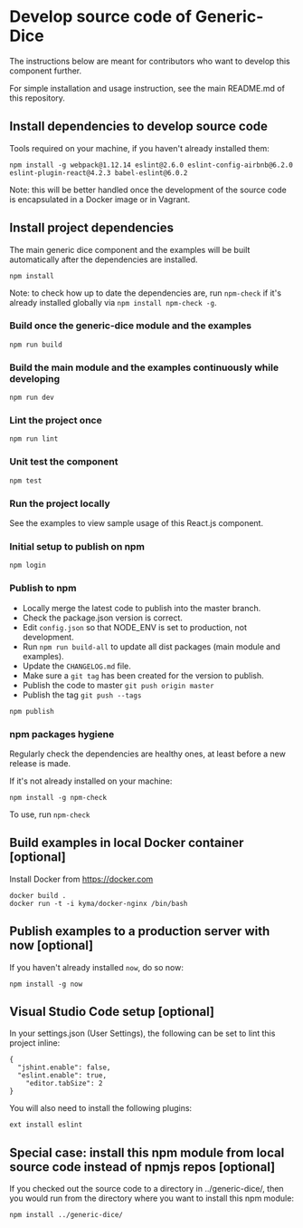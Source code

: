 # Develop source code of Generic-Dice

The instructions below are meant for contributors who want to develop this component further.

For simple installation and usage instruction, see the main README.md of this repository.

## Install dependencies to develop source code

Tools required on your machine, if you haven't already installed them:

```
npm install -g webpack@1.12.14 eslint@2.6.0 eslint-config-airbnb@6.2.0 eslint-plugin-react@4.2.3 babel-eslint@6.0.2
```

Note: this will be better handled once the development of the source code is encapsulated in a Docker image or in Vagrant.

## Install project dependencies

The main generic dice component and the examples will be built automatically after the dependencies are installed.

```
npm install
```

Note: to check how up to date the dependencies are, run `npm-check` if it's already installed globally via `npm install npm-check -g`.

### Build once the generic-dice module and the examples

```
npm run build
```

### Build the main module and the examples continuously while developing

```
npm run dev
```

### Lint the project once

```
npm run lint
```

### Unit test the component

```
npm test
```

### Run the project locally

See the examples to view sample usage of this React.js component.

### Initial setup to publish on npm

```
npm login
```

### Publish to npm

- Locally merge the latest code to publish into the master branch.
- Check the package.json version is correct.
- Edit `config.json` so that NODE_ENV is set to production, not development.
- Run `npm run build-all` to update all dist packages (main module and examples).
- Update the `CHANGELOG.md` file.
- Make sure a `git tag` has been created for the version to publish.
- Publish the code to master `git push origin master`
- Publish the tag `git push --tags`

```
npm publish
```

### npm packages hygiene

Regularly check the dependencies are healthy ones, at least before a new release is made.

If it's not already installed on your machine:

```
npm install -g npm-check
```

To use, run `npm-check`


## Build examples in local Docker container [optional]

Install Docker from https://docker.com

```
docker build .
docker run -t -i kyma/docker-nginx /bin/bash
```

## Publish examples to a production server with now [optional]

If you haven't already installed `now`, do so now:

```
npm install -g now
```


## Visual Studio Code setup [optional]

In your settings.json (User Settings), the following can be set to lint this project inline:

```
{
  "jshint.enable": false,
  "eslint.enable": true,
	"editor.tabSize": 2
}
```

You will also need to install the following plugins:

```
ext install eslint
```

## Special case: install this npm module from local source code instead of npmjs repos [optional]

If you checked out the source code to a directory in ../generic-dice/, then you would run from the directory where you want to install this npm module:

```
npm install ../generic-dice/
```

